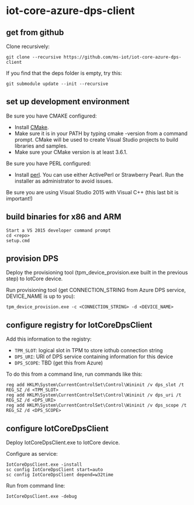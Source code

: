 # iot-core-azure-dps-client

## get from github
Clone recursively:

    git clone --recursive https://github.com/ms-iot/iot-core-azure-dps-client

If you find that the deps folder is empty, try this:

    git submodule update --init --recursive

## set up development environment
Be sure you have CMAKE configured:

* Install [CMake](https://cmake.org/download/). 
* Make sure it is in your PATH by typing cmake -version from a command prompt. CMake will be used to create Visual Studio projects to build libraries and samples. 
* Make sure your CMake version is at least 3.6.1.

Be sure you have PERL configured:

* Install [perl](https://www.perl.org/get.html). You can use either ActivePerl or Strawberry Pearl. Run the installer as administrator to avoid issues.
    
Be sure you are using Visual Studio 2015 with Visual C++ (this last bit is important!)

## build binaries for x86 and ARM

    Start a VS 2015 developer command prompt
    cd <repo>
    setup.cmd

## provision DPS
Deploy the provisioning tool (tpm_device_provision.exe built in the previous step) to IotCore device.

Run provisioning tool (get CONNECTION_STRING from Azure DPS service, DEVICE_NAME is up to you):

    tpm_device_provision.exe -c <CONNECTION_STRING> -d <DEVICE_NAME>

## configure registry for IotCoreDpsClient
Add this information to the registry:
* `TPM_SLOT`: logical slot in TPM to store iothub connection string
* `DPS_URI`: URI of DPS service containing information for this device
* `DPS_SCOPE`: TBD (get this from Azure)

To do this from a command line, run commands like this:

    reg add HKLM\System\CurrentControlSet\Control\Wininit /v dps_slot /t REG_SZ /d <TPM_SLOT>
    reg add HKLM\System\CurrentControlSet\Control\Wininit /v dps_uri /t REG_SZ /d <DPS_URI>
    reg add HKLM\System\CurrentControlSet\Control\Wininit /v dps_scope /t REG_SZ /d <DPS_SCOPE>


## configure IotCoreDpsClient
Deploy IotCoreDpsClient.exe to IotCore device.

Configure as service:

    IotCoreDpsClient.exe -install
    sc config IotCoreDpsClient start=auto
    sc config IotCoreDpsClient depend=w32time

Run from command line:

    IotCoreDpsClient.exe -debug

